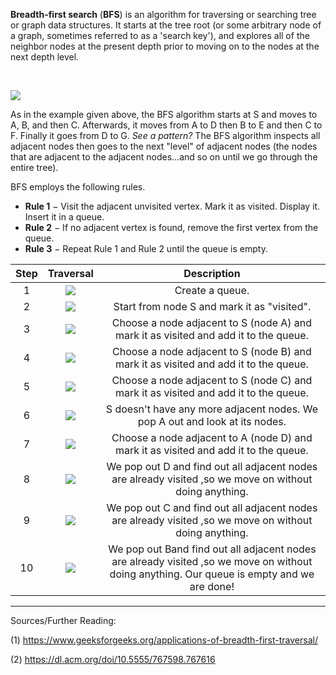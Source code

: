 <!--title={Breadth First Search}-->

<!--badges={Algorithms:15}-->

<!--concepts={Breadth First Search}-->

**Breadth-first search** (**BFS**) is an algorithm for traversing or searching tree or graph data structures. It starts at the tree root (or some arbitrary node of a graph, sometimes referred to as a 'search key'), and explores all of the neighbor nodes at the present depth prior to moving on to the nodes at the next depth level. 

​	

![](https://i.ibb.co/R4qwZL4/BFS.png)

As in the example given above, the BFS algorithm starts at S and moves to A, B, and then C. Afterwards, it moves from A to D then B to E and then C to F. Finally it goes from D to G. *See a pattern?* The BFS algorithm inspects all adjacent nodes then goes to the next "level" of adjacent nodes (the nodes that are adjacent to the adjacent nodes...and so on until we go through the entire tree). 

BFS employs the following rules.

- **Rule 1** − Visit the adjacent unvisited vertex. Mark it as visited. Display it. Insert it in a queue.
- **Rule 2** − If no adjacent vertex is found, remove the first vertex from the queue.
- **Rule 3** − Repeat Rule 1 and Rule 2 until the queue is empty.





| Step |                          Traversal                          |                         Description                          |
| :--: | :---------------------------------------------------------: | :----------------------------------------------------------: |
|  1   |  <img src="https://i.ibb.co/mbGZg4V/Traversal.png"></img>   |                       Create a queue.                        |
|  2   | <img src="https://i.ibb.co/8sPVmtJ/Traversal-1.png"></img>  |         Start from node S and mark it as "visited".          |
|  3   | <img src="https://i.ibb.co/tXRrNrF/Traversal-2.png"></img>  | Choose a node adjacent to S (node A) and mark it as visited and add it to the queue. |
|  4   | <img src="https://i.ibb.co/g9Gg6JZ/Traversal-3.png" ></img> | Choose a node adjacent to S (node B) and mark it as visited and add it to the queue. |
|  5   | <img src="https://i.ibb.co/k90hjd1/Traversal-4.png"></img>  | Choose a node adjacent to S (node C) and mark it as visited and add it to the queue. |
|  6   | <img src="https://i.ibb.co/pn0zxvv/Traversal-5.png"></img>  | S doesn't have any more adjacent nodes. We pop A out and look at its nodes. |
|  7   | <img src="https://i.ibb.co/RDVHCCG/Traversal-6.png"></img>  | Choose a node adjacent to A (node D) and mark it as visited and add it to the queue. |
|  8   |         ![](https://i.ibb.co/30KTfDH/Traversal.png)         | We pop out D and find out all adjacent nodes are already visited ,so we move on without doing anything. |
|  9   |        ![](https://i.ibb.co/2twVBcF/Traversal-1.png)        | We pop out C and find out all adjacent nodes are already visited ,so we move on without doing anything. |
|  10  |        ![](https://i.ibb.co/HHvDtfj/Traversal-2.png)        | We pop out Band find out all adjacent nodes are already visited ,so we move on without doing anything. Our queue is empty and we are done! |

***

Sources/Further Reading:

(1) https://www.geeksforgeeks.org/applications-of-breadth-first-traversal/

(2) https://dl.acm.org/doi/10.5555/767598.767616



